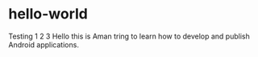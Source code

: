 # hello-world
Testing 1 2 3
Hello this is Aman tring to learn how to develop and publish Android applications.
